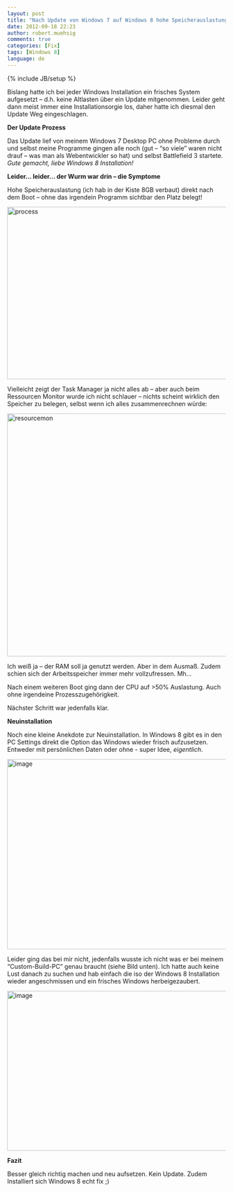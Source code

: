 ```yaml
---
layout: post
title: "Nach Update von Windows 7 auf Windows 8 hohe Speicherauslastung oder ähnliches?"
date: 2012-09-18 22:23
author: robert.muehsig
comments: true
categories: [Fix]
tags: [Windows 8]
language: de
---
```

{% include JB/setup %}
<p>Bislang hatte ich bei jeder Windows Installation ein frisches System aufgesetzt – d.h. keine Altlasten über ein Update mitgenommen. Leider geht dann meist immer eine Installationsorgie los, daher hatte ich diesmal den Update Weg eingeschlagen.</p> <p><strong>Der Update Prozess</strong></p> <p>Das Update lief von meinem Windows 7 Desktop PC ohne Probleme durch und selbst meine Programme gingen alle noch (gut – “so viele” waren nicht drauf – was man als Webentwickler so hat) und selbst Battlefield 3 startete. <em>Gute gemacht, liebe Windows 8 Installation!</em></p> <p><strong>Leider… leider… der Wurm war drin – die Symptome</strong></p> <p>Hohe Speicherauslastung (ich hab in der Kiste 8GB verbaut) direkt nach dem Boot – ohne das irgendein Programm sichtbar den Platz belegt! </p> <p><a href="{{BASE_PATH}}/assets/wp-images-de/process.png"><img title="process" style="border-top: 0px; border-right: 0px; border-bottom: 0px; border-left: 0px; display: inline" border="0" alt="process" src="{{BASE_PATH}}/assets/wp-images-de/process_thumb.png" width="582" height="398"></a> </p> <p>Vielleicht zeigt der Task Manager ja nicht alles ab – aber auch beim Ressourcen Monitor wurde ich nicht schlauer – nichts scheint wirklich den Speicher zu belegen, selbst wenn ich alles zusammenrechnen würde:</p> <p><a href="{{BASE_PATH}}/assets/wp-images-de/resourcemon.png"><img title="resourcemon" style="border-top: 0px; border-right: 0px; border-bottom: 0px; border-left: 0px; display: inline" border="0" alt="resourcemon" src="{{BASE_PATH}}/assets/wp-images-de/resourcemon_thumb.png" width="591" height="561"></a> </p> <p>Ich weiß ja – der RAM soll ja genutzt werden. Aber in dem Ausmaß. Zudem schien sich der Arbeitsspeicher immer mehr vollzufressen. Mh…</p> <p>Nach einem weiteren Boot ging dann der CPU auf &gt;50% Auslastung. Auch ohne irgendeine Prozesszugehörigkeit. </p> <p>Nächster Schritt war jedenfalls klar.</p> <p><strong>Neuinstallation</strong></p> <p>Noch eine kleine Anekdote zur Neuinstallation. In Windows 8 gibt es in den PC Settings direkt die Option das Windows wieder frisch aufzusetzen. Entweder mit persönlichen Daten oder ohne - super Idee, <em>eigentlich</em>. </p> <p><a href="{{BASE_PATH}}/assets/wp-images-de/image1581.png"><img title="image" style="border-top: 0px; border-right: 0px; border-bottom: 0px; border-left: 0px; display: inline" border="0" alt="image" src="{{BASE_PATH}}/assets/wp-images-de/image_thumb742.png" width="598" height="439"></a> </p> <p>Leider ging das bei mir nicht, jedenfalls wusste ich nicht was er bei meinem “Custom-Build-PC” genau braucht (siehe Bild unten). Ich hatte auch keine Lust danach zu suchen und hab einfach die iso der Windows 8 Installation wieder angeschmissen und ein frisches Windows herbeigezaubert.</p> <p><a href="{{BASE_PATH}}/assets/wp-images-de/image1582.png"><img title="image" style="border-top: 0px; border-right: 0px; border-bottom: 0px; border-left: 0px; display: inline" border="0" alt="image" src="{{BASE_PATH}}/assets/wp-images-de/image_thumb743.png" width="604" height="369"></a> </p> <p><strong>Fazit</strong></p> <p>Besser gleich richtig machen und neu aufsetzen. Kein Update. Zudem Installiert sich Windows 8 echt fix ;)</p>
